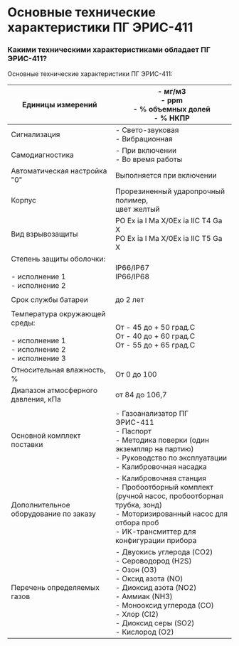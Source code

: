 # Основные технические характеристики ПГ ЭРИС-411
### Какими техническими характеристиками обладает ПГ ЭРИС-411?
Основные технические характеристики ПГ ЭРИС-411:

| Единицы измерений                                                                       | - мг/м3<br>- ppm<br>- % объемных долей<br>- % НКПР                                                                                                                                                                       |
| --------------------------------------------------------------------------------------- | ------------------------------------------------------------------------------------------------------------------------------------------------------------------------------------------------------------------------ |
| Сигнализация                                                                            | - Свето-звуковая<br>- Вибрационная                                                                                                                                                                                       |
| Самодиагностика                                                                         | - При включении<br>- Во время работы                                                                                                                                                                                     |
| Автоматическая настройка "0"                                                            | Выполняется при включении                                                                                                                                                                                                |
| Корпус                                                                                  | Прорезиненный ударопрочный полимер,  <br>цвет желтый                                                                                                                                                                     |
| Вид взрывозащиты                                                                        | PO Ex ia I Ma X/0Ex ia IIC T4 Ga X  <br>PO Ex ia I Ma X/0Ex ia IIC T5 Ga X                                                                                                                                               |
| Степень защиты оболочки:<br><br>- исполнение 1<br>- исполнение 2                        | IP66/IP67  <br>IP66/IP68                                                                                                                                                                                                 |
|                                                                                         |                                                                                                                                                                                                                          |
| Срок службы батареи                                                                     | до 2 лет                                                                                                                                                                                                                 |
|                                                                                         |                                                                                                                                                                                                                          |
| Температура окружающей среды:<br><br>- исполнение 1<br>- исполнение 2<br>- исполнение 3 | От - 45 до + 50 град.С  <br>От - 40 до + 60 град.С  <br>От - 55 до + 65 град.С                                                                                                                                           |
| Относительная влажность, %                                                              | От 0 до 100                                                                                                                                                                                                              |
| Диапазон атмосферного давления, кПа                                                     | от 84 до 106,7                                                                                                                                                                                                           |
|                                                                                         |                                                                                                                                                                                                                          |
| Основной комплект поставки                                                              | - Газоанализатор ПГ ЭРИС-411<br>- Паспорт<br>- Методика поверки (один экземпляр на партию)<br>- Руководство по эксплуатации<br>- Калибровочная насадка                                                                   |
| Дополнительное оборудование по заказу                                                   | - Калибровочная станция<br>- Пробоотборный комплект  <br>    (ручной насос, пробоотборная трубка, зонд)<br>- Моторизированный насос для отбора проб<br>- ИК-трансмиттер для конфигурации прибора                         |
| Перечень определяемых газов                                                             | - Двуокись углерода (CO2)<br>- Сероводород (Н2S)<br>- Озон (O3)<br>- Оксид азота (NO)<br>- Диоксид азота (NO2)<br>- Аммиак (NH3)<br>- Монооксид углерода (CO)<br>- Хлор (Cl2)<br>- Диоксид серы (SO2)<br>- Кислород (О2) |